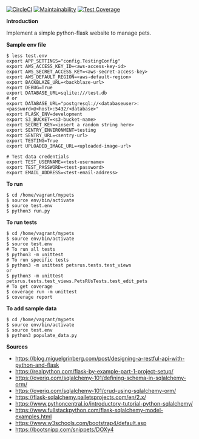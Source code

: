 [![CircleCI](https://circleci.com/gh/Eorate/petsrus.svg?style=shield)](https://circleci.com/gh/Eorate/petsrus)
[![Maintainability](https://api.codeclimate.com/v1/badges/f65b3b686e29acc8e177/maintainability)](https://codeclimate.com/github/Eorate/petsrus/maintainability)
[![Test Coverage](https://api.codeclimate.com/v1/badges/f65b3b686e29acc8e177/test_coverage)](https://codeclimate.com/github/Eorate/petsrus/test_coverage)

**Introduction**

Implement a simple python-flask website to manage pets.


**Sample env file**

```
$ less test.env
export APP_SETTINGS="config.TestingConfig"
export AWS_ACCESS_KEY_ID=<aws-access-key-id>
export AWS_SECRET_ACCESS_KEY=<aws-secret-access-key>
export AWS_DEFAULT_REGION=<aws-default-region>
export BACKBLAZE_URL=<backblaze-url>
export DEBUG=True
export DATABASE_URL=sqlite:///test.db
# or 
export DATABASE_URL="postgresql://<databaseuser>:<password>@<host>:5432/<database>"
export FLASK_ENV=development
export S3_BUCKET=<s3-bucket-name>
export SECRET_KEY=<insert a random string here>
export SENTRY_ENVIRONMENT=testing
export SENTRY_URL=<sentry-url>
export TESTING=True                         
export UPLOADED_IMAGE_URL=<uploaded-image-url>

# Test data credentials
export TEST_USERNAME=<test-username>
export TEST_PASSWORD=<test-password>
export EMAIL_ADDRESS=<test-email-address>

```

**To run**

```
$ cd /home/vagrant/mypets
$ source env/bin/activate
$ source test.env
$ python3 run.py
```

**To run tests**

```
$ cd /home/vagrant/mypets
$ source env/bin/activate
$ source test.env
# To run all tests
$ python3 -m unittest
# To run specific tests
$ python3 -m unittest petsrus.tests.test_views
or
$ python3 -m unittest petsrus.tests.test_views.PetsRUsTests.test_edit_pets
# To get coverage
$ coverage run -m unittest
$ coverage report
```

**To add sample data**

```
$ cd /home/vagrant/mypets
$ source env/bin/activate
$ source test.env
$ python3 populate_data.py
```

**Sources**

- https://blog.miguelgrinberg.com/post/designing-a-restful-api-with-python-and-flask
- https://realpython.com/flask-by-example-part-1-project-setup/
- https://overiq.com/sqlalchemy-101/defining-schema-in-sqlalchemy-orm/
- https://overiq.com/sqlalchemy-101/crud-using-sqlalchemy-orm/
- https://flask-sqlalchemy.palletsprojects.com/en/2.x/
- https://www.pythoncentral.io/introductory-tutorial-python-sqlalchemy/
- https://www.fullstackpython.com/flask-sqlalchemy-model-examples.html
- https://www.w3schools.com/bootstrap4/default.asp
- https://bootsnipp.com/snippets/DOXy4
